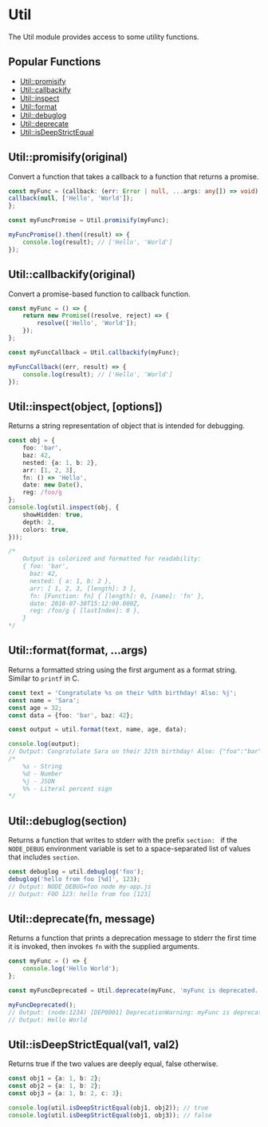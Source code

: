# Util

The Util module provides access to some utility functions.

## Popular Functions

- [Util::promisify](#promisify)
- [Util::callbackify](#callbackify)
- [Util::inspect](#inspect)
- [Util::format](#format)
- [Util::debuglog](#debuglog)
- [Util::deprecate](#deprecate)
- [Util::isDeepStrictEqual](#isDeepStrictEqual)

## Util::promisify(original)

Convert a function that takes a callback to a function that returns a promise.

```typescript
const myFunc = (callback: (err: Error | null, ...args: any[]) => void) => {
callback(null, ['Hello', 'World']);
};

const myFuncPromise = Util.promisify(myFunc);

myFuncPromise().then((result) => {
    console.log(result); // ['Hello', 'World']
});
```

## Util::callbackify(original)

Convert a promise-based function to callback function.

```typescript
const myFunc = () => {
    return new Promise((resolve, reject) => {
        resolve(['Hello', 'World']);
    });
};

const myFuncCallback = Util.callbackify(myFunc);

myFuncCallback((err, result) => {
    console.log(result); // ['Hello', 'World']
});
```

## Util::inspect(object, [options])

Returns a string representation of object that is intended for debugging.

```typescript
const obj = {
    foo: 'bar',
    baz: 42,
    nested: {a: 1, b: 2},
    arr: [1, 2, 3],
    fn: () => 'Hello',
    date: new Date(),
    reg: /foo/g
};
console.log(util.inspect(obj, {
    showHidden: true,
    depth: 2,
    colors: true,
}));

/*
    Output is colorized and formatted for readability:
    { foo: 'bar',
      baz: 42,
      nested: { a: 1, b: 2 },
      arr: [ 1, 2, 3, [length]: 3 ],
      fn: [Function: fn] { [length]: 0, [name]: 'fn' },
      date: 2018-07-30T15:12:00.000Z,
      reg: /foo/g { [lastIndex]: 0 }, 
    }
*/

```

## Util::format(format, ...args)

Returns a formatted string using the first argument as a format string. Similar to `printf` in C.

```typescript
const text = 'Congratulate %s on their %dth birthday! Also: %j';
const name = 'Sara';
const age = 32;
const data = {foo: 'bar', baz: 42};

const output = util.format(text, name, age, data);

console.log(output);
// Output: Congratulate Sara on their 32th birthday! Also: {"foo":"bar","baz":42}
/*
    %s - String
    %d - Number
    %j - JSON
    %% - Literal percent sign
*/
```

## Util::debuglog(section)

Returns a function that writes to stderr with the prefix `section: ` if the `NODE_DEBUG` environment variable is set to
a space-separated list of values that includes `section`.

```typescript
const debuglog = util.debuglog('foo');
debuglog('hello from foo [%d]', 123);
// Output: NODE_DEBUG=foo node my-app.js
// Output: FOO 123: hello from foo [123]
```

## Util::deprecate(fn, message)

Returns a function that prints a deprecation message to stderr the first time it is invoked, then invokes `fn` with the
supplied arguments.

```typescript
const myFunc = () => {
    console.log('Hello World');
};

const myFuncDeprecated = Util.deprecate(myFunc, 'myFunc is deprecated. Please use myFunc2 instead.');

myFuncDeprecated();
// Output: (node:1234) [DEP0001] DeprecationWarning: myFunc is deprecated. Please use myFunc2 instead.
// Output: Hello World
```

## Util::isDeepStrictEqual(val1, val2)

Returns true if the two values are deeply equal, false otherwise.

```typescript
const obj1 = {a: 1, b: 2};
const obj2 = {a: 1, b: 2};
const obj3 = {a: 1, b: 2, c: 3};

console.log(util.isDeepStrictEqual(obj1, obj2)); // true
console.log(util.isDeepStrictEqual(obj1, obj3)); // false
```
